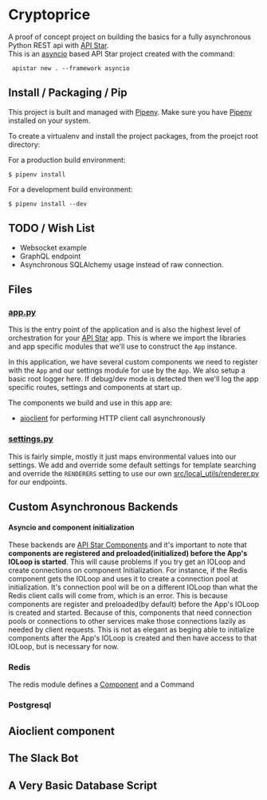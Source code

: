 # Cryptoprice

A proof of concept project on building the basics for a fully asynchronous Python REST api with [API Star](https://github.com/encode/apistar).  
This is an [asyncio](https://docs.python.org/3/library/asyncio.html) based API Star project created with the
command:

     apistar new . --framework asyncio

## Install / Packaging / Pip
This project is built and managed with [Pipenv](https://docs.pipenv.org).
Make sure you have [Pipenv](https://docs.pipenv.org) installed on your system.

To create a virtualenv and install the project packages, from the proejct root directory:

For a production build environment:

    $ pipenv install


For a development build environment:

    $ pipenv install --dev


## TODO / Wish List
* Websocket example
* GraphQL endpoint
* Asynchronous SQLAlchemy usage instead of raw connection.

## Files

### [app.py](src/app.py)

This is the entry point of the application and is also the highest level of orchestration for your
[API Star](https://github.com/encode/apistar) app. This is where we import the libraries and app
specific modules that we'll use to construct the `App` instance.  

In this application, we have several custom components we need to register with the `App` and
our settings module for use by the `App`. We also setup a basic root logger here. If debug/dev mode
is detected then we'll log the app specific routes, settings and components at start up.

The components we build and use in this app are:

* [aioclient](src/aioclient/client.py) for performing HTTP client call asynchronously

### [settings.py](src/settings.py)

This is fairly simple, mostly it just maps environmental values into our settings.
We add and override some default settings for template searching and override the
`RENDERERS` setting to use our own [src/local_utils/renderer.py](JSONRenderer) for
our endpoints.


## Custom Asynchronous Backends

#### Asyncio and component initialization
These backends are [API Star Components](https://github.com/encode/apistar#components) and it's
important to note that **components are registered and preloaded(initialized) before the App's IOLoop
is started**. This will cause problems if you try get an IOLoop and create connections on component
Initialization. For instance, if the Redis component gets the IOLoop and uses it to create a
connection pool at initialization. It's connection pool will be on a different IOLoop than what the Redis client
calls will come from, which is an error.
This is because components are register and preloaded(by default)
before the App's IOLoop is created and started. Because of this, components that need connection
pools or connections to other services make those connections lazily as needed by client requests.
This is not as elegant as beging able to initialize components after the App's IOLoop is created
and then have access to that IOLoop, but is necessary for now.

### Redis
The redis module defines a [Component](https://github.com/encode/apistar#components) and a Command

### Postgresql

## Aioclient component

## The Slack Bot

## A Very Basic Database Script
